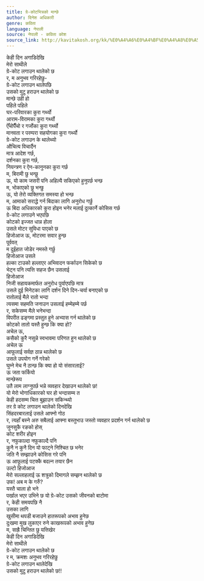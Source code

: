 ```yaml
---
title: ग्रे-कोटभित्रको मान्छे
author: दिनेश अधिकारी
genre: कविता
language: नेपाली
source: नेपाली - कविता कोश
source_link: http://kavitakosh.org/kk/%E0%A4%A6%E0%A4%BF%E0%A4%A8%E0%A5%87%E0%A4%B6_%E0%A4%85%E0%A4%A7%E0%A4%BF%E0%A4%95%E0%A4%BE%E0%A4%B0%E0%A5%80
---
```


केही दिन अगाडिदेखि  
मेरो साथीले  
ग्रे-कोट लगाउन थालेको छ  
र, म अनुभव गरिरहेछु-  
ग्रे-कोट लगाउन थालेपछि  
उसको मुटु हराउन थालेको छ  
मान्छे उही हो  
पहिले पहिले  
घर-परिवारका कुरा गर्थ्यो  
आराम-विरामका कुरा गर्थ्यो  
ऐँचोपैँचो र गर्जोका कुरा गर्थ्यो  
मानवता र परम्परा सहयोगका कुरा गर्थ्यो  
ग्रे-कोट लगाउन के थालेथ्यो  
औचित्य विचार्दैन  
मात्र आदेश गर्छ,  
दर्शनका कुरा गर्छ,  
नियन्त्रण र ऐन-कानुनका कुरा गर्छ  
म, बिरामी छु भन्छु  
ऊ, यो काम जसरी पनि अहिल्यै सकिएको हुनुपर्छ भन्छ  
म, भोकाएको छु भन्छु  
ऊ, यो तेरो व्यक्तिगत समस्या हो भन्छ  
म, आमाको सराद्धे गर्न बिदाका लागि अनुरोध गर्छु  
ऊ बिदा अधिकारको कुरा होइन भनेर मलाई दुत्कार्ने कोसिस गर्छ  
ग्रे-कोट लगाउने भएपछि  
कोटको इज्जत धान्न होला  
उसले मोटर सुविधा पाएको छ  
हिजोआज ऊ, मोटरमा सवार हुन्छ  
पूर्ववत्  
म दुईहात जोडेर नमस्ते गर्छु  
हिजोआज उसले  
हल्का टाउको हल्लाएर अभिवादन फर्काउन सिकेको छ  
भेट्न पनि त्यत्ति सहज छैन उसलाई  
हिजोआज  
निजी सहायकमार्फत अनुरोध पुर्याएपछि मात्र  
उसले दुई मिनेटका लागि दर्शन दिने दिन-चर्या बनाएको छ  
रातोलाई मैले रातो भन्दा  
त्यसमा सहमति जनाउन उसलाई हम्मेहम्मे पर्छ  
र, सकेसम्म मैले भनेभन्दा  
विपरीत ढङ्गमा प्रस्तुत हुने अभ्यास गर्न थालेको छ  
कोटको तातो यस्तै हुन्छ कि क्या हो?  
अचेल ऊ,  
कसैको कुरै नसुन्ने स्वभावमा परिणत हुन थालेको छ  
अचेल ऊ  
आफूलाई सर्वज्ञ ठान्न थालेको छ  
उसले उपयोग गर्ने गरेको  
घुम्ने मेच नै ठान्छ कि क्या हो यो संसारलाई?  
ऊ जता फर्कियो  
मान्छेरूप  
उतै लाम लाग्नुपर्छ भन्ने व्यवहार देखाउन थालेको छ!  
यो मेरो भोगाधिकारको घर हो भन्दासम्म त  
केही हदसम्म चित्त बुझाउन सकिन्थ्यो  
तर ग्रे कोट लगाउन थालेको दिनदेखि  
सिंहदरबारलाई उसले आफ्नो गोठ  
र, त्यहाँ बस्ने अरु सबैलाई आफ्ना बस्तुभाउ जस्तो व्यवहार प्रदर्शन गर्न थालेको छ  
जुनसुकै रङको होस्  
कोट शरीर होइन  
र, नफुकाल्दा नफुकाल्दै पनि  
कुनै न कुनै दिन यो फाट्ने निश्चित छ भनेर  
जति नै सम्झाउने कोसिस गरे पनि  
ऊ आफूलाई पटक्कै बदल्न तयार छैन  
उल्टो हिजोआज  
मेरो सल्लाहलाई ऊ शत्रुको दिमागले सम्झन थालेको छ  
उफ! अब म के गरुँ?  
यस्तै चाला हो भने  
पर्खाल भएर उभिने छ यो ग्रे-कोट उसको जीवनको बाटोमा  
र, केही समयपछि नै  
उसका लागि  
खुसीमा थपडी बजाउने हातरूपको अभाव हुनेछ  
दुःखमा मुख लुकाएर रुने काखरूपको अभाव हुनेछ  
म, साह्रै चिन्तित छु यत्तिखेर  
केही दिन अगाडिदेखि  
मेरो साथीले  
ग्रे-कोट लगाउन थालेको छ  
र म, क्रमशः अनुभव गरिरहेछु  
ग्रे-कोट लगाउन थालेदेखि  
उसको मुटु हराउन थालेको छ!!
